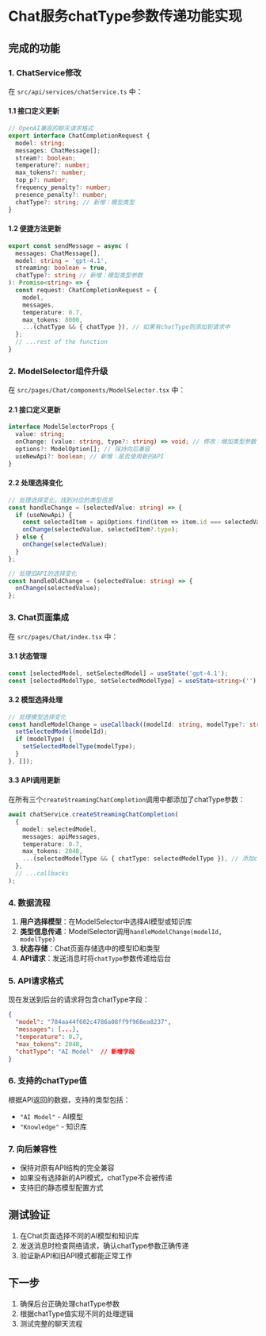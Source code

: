 # Chat服务chatType参数传递功能实现

## 完成的功能

### 1. ChatService修改

在 `src/api/services/chatService.ts` 中：

#### 1.1 接口定义更新
```typescript
// OpenAI兼容的聊天请求格式
export interface ChatCompletionRequest {
  model: string;
  messages: ChatMessage[];
  stream?: boolean;
  temperature?: number;
  max_tokens?: number;
  top_p?: number;
  frequency_penalty?: number;
  presence_penalty?: number;
  chatType?: string; // 新增：模型类型
}
```

#### 1.2 便捷方法更新
```typescript
export const sendMessage = async (
  messages: ChatMessage[],
  model: string = 'gpt-4.1',
  streaming: boolean = true,
  chatType?: string // 新增：模型类型参数
): Promise<string> => {
  const request: ChatCompletionRequest = {
    model,
    messages,
    temperature: 0.7,
    max_tokens: 8000,
    ...(chatType && { chatType }), // 如果有chatType则添加到请求中
  };
  // ...rest of the function
}
```

### 2. ModelSelector组件升级

在 `src/pages/Chat/components/ModelSelector.tsx` 中：

#### 2.1 接口定义更新
```typescript
interface ModelSelectorProps {
  value: string;
  onChange: (value: string, type?: string) => void; // 修改：增加类型参数
  options?: ModelOption[]; // 保持向后兼容
  useNewApi?: boolean; // 新增：是否使用新的API
}
```

#### 2.2 处理选择变化
```typescript
// 处理选择变化，找到对应的类型信息
const handleChange = (selectedValue: string) => {
  if (useNewApi) {
    const selectedItem = apiOptions.find(item => item.id === selectedValue);
    onChange(selectedValue, selectedItem?.type);
  } else {
    onChange(selectedValue);
  }
};

// 处理旧API的选择变化
const handleOldChange = (selectedValue: string) => {
  onChange(selectedValue);
};
```

### 3. Chat页面集成

在 `src/pages/Chat/index.tsx` 中：

#### 3.1 状态管理
```typescript
const [selectedModel, setSelectedModel] = useState('gpt-4.1');
const [selectedModelType, setSelectedModelType] = useState<string>(''); // 新增：存储模型类型
```

#### 3.2 模型选择处理
```typescript
// 处理模型选择变化
const handleModelChange = useCallback((modelId: string, modelType?: string) => {
  setSelectedModel(modelId);
  if (modelType) {
    setSelectedModelType(modelType);
  }
}, []);
```

#### 3.3 API调用更新
在所有三个`createStreamingChatCompletion`调用中都添加了chatType参数：

```typescript
await chatService.createStreamingChatCompletion(
  {
    model: selectedModel,
    messages: apiMessages,
    temperature: 0.7,
    max_tokens: 2048,
    ...(selectedModelType && { chatType: selectedModelType }), // 添加chatType参数
  },
  // ...callbacks
);
```

### 4. 数据流程

1. **用户选择模型**：在ModelSelector中选择AI模型或知识库
2. **类型信息传递**：ModelSelector调用`handleModelChange(modelId, modelType)`
3. **状态存储**：Chat页面存储选中的模型ID和类型
4. **API请求**：发送消息时将`chatType`参数传递给后台

### 5. API请求格式

现在发送到后台的请求将包含chatType字段：

```json
{
  "model": "784aa44f602c4786a08ff9f968ea8237",
  "messages": [...],
  "temperature": 0.7,
  "max_tokens": 2048,
  "chatType": "AI Model"  // 新增字段
}
```

### 6. 支持的chatType值

根据API返回的数据，支持的类型包括：
- `"AI Model"` - AI模型
- `"Knowledge"` - 知识库

### 7. 向后兼容性

- 保持对原有API结构的完全兼容
- 如果没有选择新的API模式，chatType不会被传递
- 支持旧的静态模型配置方式

## 测试验证

1. 在Chat页面选择不同的AI模型和知识库
2. 发送消息时检查网络请求，确认chatType参数正确传递
3. 验证新API和旧API模式都能正常工作

## 下一步

1. 确保后台正确处理chatType参数
2. 根据chatType值实现不同的处理逻辑
3. 测试完整的聊天流程
